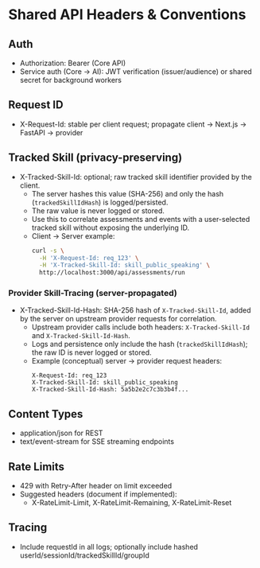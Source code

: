 # Shared API Headers & Conventions

## Auth
- Authorization: Bearer <Clerk JWT> (Core API)
- Service auth (Core → AI): JWT verification (issuer/audience) or shared secret for background workers

## Request ID
- X-Request-Id: stable per client request; propagate client → Next.js → FastAPI → provider

## Tracked Skill (privacy-preserving)
- X-Tracked-Skill-Id: optional; raw tracked skill identifier provided by the client.
  - The server hashes this value (SHA-256) and only the hash (`trackedSkillIdHash`) is logged/persisted.
  - The raw value is never logged or stored.
  - Use this to correlate assessments and events with a user-selected tracked skill without exposing the underlying ID.
  - Client → Server example:
    ```bash
    curl -s \
      -H 'X-Request-Id: req_123' \
      -H 'X-Tracked-Skill-Id: skill_public_speaking' \
      http://localhost:3000/api/assessments/run
    ```

### Provider Skill-Tracing (server-propagated)
- X-Tracked-Skill-Id-Hash: SHA-256 hash of `X-Tracked-Skill-Id`, added by the server on upstream provider requests for correlation.
  - Upstream provider calls include both headers: `X-Tracked-Skill-Id` and `X-Tracked-Skill-Id-Hash`.
  - Logs and persistence only include the hash (`trackedSkillIdHash`); the raw ID is never logged or stored.
  - Example (conceptual) server → provider request headers:
    ```http
    X-Request-Id: req_123
    X-Tracked-Skill-Id: skill_public_speaking
    X-Tracked-Skill-Id-Hash: 5a5b2e2c7c3b3b4f...  
    ```

## Content Types
- application/json for REST
- text/event-stream for SSE streaming endpoints

## Rate Limits
- 429 with Retry-After header on limit exceeded
- Suggested headers (document if implemented):
  - X-RateLimit-Limit, X-RateLimit-Remaining, X-RateLimit-Reset

## Tracing
- Include requestId in all logs; optionally include hashed userId/sessionId/trackedSkillId/groupId
